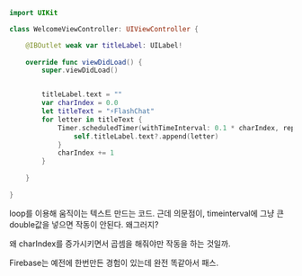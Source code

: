```swift
import UIKit

class WelcomeViewController: UIViewController {

    @IBOutlet weak var titleLabel: UILabel!
    
    override func viewDidLoad() {
        super.viewDidLoad()


        titleLabel.text = ""
        var charIndex = 0.0
        let titleText = "⚡️FlashChat"
        for letter in titleText {
            Timer.scheduledTimer(withTimeInterval: 0.1 * charIndex, repeats: false) { (timer) in
                self.titleLabel.text?.append(letter)
            }
            charIndex += 1
        }
        
    }
    
}

```

loop를 이용해 움직이는 텍스트 만드는 코드. 근데 의문점이, timeinterval에 그냥 큰 double값을 넣으면 작동이 안된다. 왜그러지?

왜 charIndex를 증가시키면서 곱셈을 해줘야만 작동을 하는 것일까.


Firebase는 예전에 한번만든 경험이 있는데 완전 똑같아서 패스.
